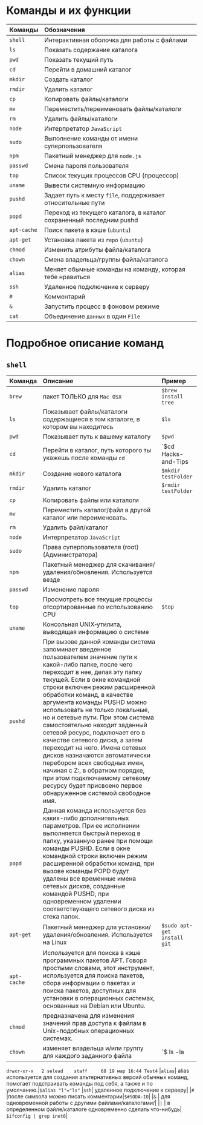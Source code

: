 # Команды и их функции

| Команды                                                       |Обозначения             |
|:-------------------------------------------------------------|:----------------------------------|
| `shell` |Интерактивная оболочка для работы с файлами|
| `ls` |Показать содержание каталога|
| `pwd` |Показать текущий путь|
| `cd` |Перейти в домашний каталог|
| `mkdir` |Создать каталог|
| `rmdir` |Удалить каталог|
| `cp` |Копировать файлы/каталоги |
| `mv` |Переместить/переименовать файлы/каталоги|
| `rm` |Удалить файлы/каталоги|
| `node` |Интерпретатор `JavaScript`|
| `sudo` |Выполнение команды от имени суперпользователя|
| `npm` |Пакетный менеджер для `node.js`|
| `passwd` |Смена пароля пользователя| 
| `top`       |Список текущих процессов CPU (процессор)|
| `uname`     |Вывести системную информацию|
| `pushd` |Задает путь к месту `file`, поддерживает относительные пути|
| `popd` |Переход из текущего каталога, в каталог сохраненный последним pushd | 
| `apt-cache` | Поиск пакета в кэше (`ubuntu`)|
| `apt-get` |Установка пакета из `repo` (`ubuntu`)|
| `chmod` | Изменить атрибуты файла/каталога |
| `chown` |Смена владельца/группы файла/каталога|
| `alias` |Меняет обычные команды на команду, которая тебе нравиться|
| `ssh` | Удаленное подключение к серверу|
| `#` |Комментарий|
| `&` |Запустить процесс в фоновом режиме|
| `cat`|Объединение `данных` в один `File`|


# Подробное описание команд


## `shell` 
|Команда|Описание|Пример|
|:---------------------|:-------------------|:-----------|
|`brew`|пакет ТОЛЬКО для `Mac OSX`|`$brew install tree`| 
|`ls`| Показывает файлы/каталоги содержащиеся в том каталоге, в котором вы находитесь|`$ls`
|`pwd`| Показывает путь к вашему каталогу|`$pwd`
|`cd`| Перейти в каталог, путь которого ты укажешь после команды `cd`|`$cd Hacks-and-Tips
|`mkdir`| Создание нового каталога|`$mkdir testFolder`
|`rmdir` | Удалить каталог|`$rmdir testFolder` 
|`cp`  |Копировать файлы или каталоги|
|`mv`  |Переместить каталог/файл в другой каталог или переименовать.
|`rm`  |Удалить файл/каталог 
|`node` | Интерпретатор `JavaScript`
|`sudo` | Права суперпользователя (root)(Администратора)
|`npm`  |Пакетный менеджер для скачивания/удаления/обновления. Используется везде
|`passwd`|  Изменение пароля
|`top`  |Просмотреть все текущие процессы отсортированные по использованию CPU|`$top`      
|`uname`|  Консольная UNIX‐утилита, выводящая информацию о системе   
|`pushd`|  При вызове данной команды система запоминает введенное пользователем значение пути к какой-либо папке, после чего переходит в нее, делая эту папку текущей. Если в окне командной строки включен режим расширенной обработки команд, в качестве аргумента команды PUSHD можно использовать не только локальные, но и сетевые пути. При этом система самостоятельно находит заданный сетевой ресурс, подключает его в качестве сетевого диска, а затем переходит на него. Имена сетевых дисков назначаются автоматически перебором всех свободных имен, начиная с Z:, в обратном порядке, при этом подключаемому сетевому ресурсу будет присвоено первое обнаруженное системой свободное имя.
|`popd`|  Данная команда используется без каких-либо дополнительных параметров. При ее исполнении выполняется быстрый переход в папку, указанную ранее при помощи команды PUSHD. Если в окне командной строки включен режим расширенной обработки команд, при вызове команды POPD будут удалены все временные имена сетевых дисков, созданные командой PUSHD, при одновременном удалении соответствующего сетевого диска из стека папок.
|`apt-get`|  Пакетный менеджер для установки/удаления/обновления. Используется на Linux|`$sudo apt-get install git`
|`apt-cache` | Используется для поиска в кэше программных пакетов APT. Говоря простыми словами, этот инструмент, используется для поиска пакетов, сбора информации о пакетах и поиска пакетов, доступных для установки в операционных системах, основанных на Debian или Ubuntu.
|`chmod` | предназначена для изменения значений прав доступа к файлам в Unix-подобных операционных системах.
|`chown`|  изменяет владельца и/или группу для каждого заданного файла|`$ ls -la | grep Test4`
`drwxr-xr-x   2 selead    staff     68 19 мар 16:44 Test4` 
|`alias`|  alias используется для создания альтернативных версий обычных команд, помогает подстраивать команды под себя, а также и по умолчанию.|`$alias "l"="ls"`
|`ssh`|  удаленное подключение к серверу|
|`#`  |после символа можно писать комментарии|`$#SODA-IO`|
|`&` | для одновременной работы с другими файлами/каталогами/|
|`|` | в определенном файле/каталоге одновременно сделать что-нибудь| `$ifconfig | grep inet6`|




